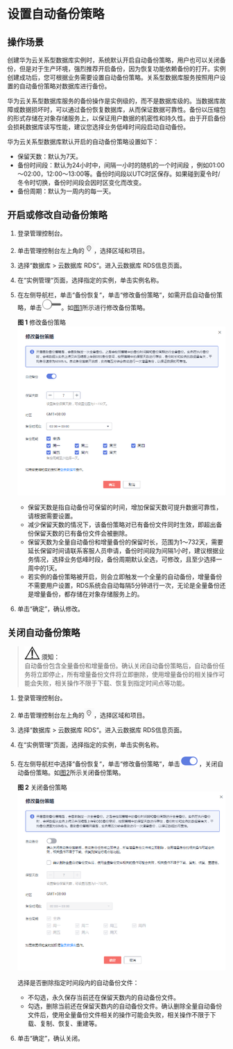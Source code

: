 # 设置自动备份策略<a name="zh-cn_topic_pg_0029128206"></a>

## 操作场景<a name="zh-cn_topic_0192954006_section1554605854619"></a>

创建华为云关系型数据库实例时，系统默认开启自动备份策略，用户也可以关闭备份，但是对于生产环境，强烈推荐开启备份，因为恢复功能依赖备份的打开。实例创建成功后，您可根据业务需要设置自动备份策略。关系型数据库服务按照用户设置的自动备份策略对数据库进行备份。

华为云关系型数据库服务的备份操作是实例级的，而不是数据库级的。当数据库故障或数据损坏时，可以通过备份恢复数据库，从而保证数据可靠性。备份以压缩包的形式存储在对象存储服务上，以保证用户数据的机密性和持久性。由于开启备份会损耗数据库读写性能，建议您选择业务低峰时间段启动自动备份。

华为云关系型数据库默认开启的自动备份策略设置如下：

-   保留天数：默认为7天。
-   备份时间段：默认为24小时中，间隔一小时的随机的一个时间段 ，例如01:00～02:00，12:00～13:00等。备份时间段以UTC时区保存。如果碰到夏令时/冬令时切换，备份时间段会因时区变化而改变。
-   备份周期：默认为一周内的每一天。

## 开启或修改自动备份策略<a name="zh-cn_topic_0192954006_section22744299173619"></a>

1.  登录管理控制台。
2.  单击管理控制台左上角的![](figures/Region灰色图标.png)，选择区域和项目。
3.  选择“数据库  \>  云数据库 RDS“。进入云数据库 RDS信息页面。
4.  在“实例管理“页面，选择指定的实例，单击实例名称。
5.  在左侧导航栏，单击“备份恢复“，单击“修改备份策略“，如需开启自动备份策略，单击![](figures/关闭按钮.png)。如[图1](#zh-cn_topic_0192954006_fig823433633919)所示进行修改备份策略。

    **图 1**  修改备份策略<a name="zh-cn_topic_0192954006_fig823433633919"></a>  
    ![](figures/修改备份策略-27.png "修改备份策略-27")

    -   保留天数是指自动备份可保留的时间，增加保留天数可提升数据可靠性，请根据需要设置。
    -   减少保留天数的情况下，该备份策略对已有备份文件同时生效，即超出备份保留天数的已有备份文件会被删除。
    -   保留天数为全量自动备份和增量备份的保留时长，范围为1～732天，需要延长保留时间请联系客服人员申请，备份时间段为间隔1小时，建议根据业务情况，选择业务低峰时段，备份周期默认全选，可修改，且至少选择一周中的1天。
    -   若实例的备份策略被开启，则会立即触发一个全量的自动备份，增量备份不需要用户设置，RDS系统会自动每隔5分钟进行一次，无论是全量备份还是增量备份，都存储在对象存储服务上的。

6.  单击“确定”，确认修改。

## 关闭自动备份策略<a name="zh-cn_topic_0192954006_section6125375132158"></a>

>![](public_sys-resources/icon-notice.gif) **须知：**   
>自动备份包含全量备份和增量备份。确认关闭自动备份策略后，自动备份任务将立即停止，所有增量备份文件将立即删除，使用增量备份的相关操作可能会失败，相关操作不限于下载、恢复到指定时间点等功能。  

1.  登录管理控制台。
2.  单击管理控制台左上角的![](figures/Region灰色图标.png)，选择区域和项目。
3.  选择“数据库  \>  云数据库 RDS“。进入云数据库 RDS信息页面。
4.  在“实例管理“页面，选择指定的实例，单击实例名称。
5.  在左侧导航栏中选择“备份恢复“，单击“修改备份策略“，单击![](figures/开启按钮.png)，关闭自动备份策略。如[图2](#zh-cn_topic_0192954006_fig7385114574114)所示关闭备份策略。

    **图 2**  关闭备份策略<a name="zh-cn_topic_0192954006_fig7385114574114"></a>  
    ![](figures/关闭备份策略-28.png "关闭备份策略-28")

    选择是否删除指定时间段内的自动备份文件：

    -   不勾选，永久保存当前还在保留天数内的自动备份文件。
    -   勾选，删除当前还在保留天数内的自动备份文件。确认删除全量自动备份文件后，使用全量备份文件相关的操作可能会失败，相关操作不限于下载、复制、恢复、重建等。

6.  单击“确定”，确认关闭。

